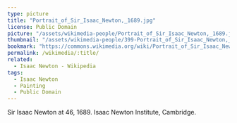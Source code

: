```yaml
---
type: picture
title: "Portrait_of_Sir_Isaac_Newton,_1689.jpg"
license: Public Domain
picture: "/assets/wikimedia-people/Portrait_of_Sir_Isaac_Newton,_1689.jpg"
thumbnail: "/assets/wikimedia-people/399-Portrait_of_Sir_Isaac_Newton,_1689.jpg"
bookmark: "https://commons.wikimedia.org/wiki/Portrait_of_Sir_Isaac_Newton,_1689.jpg"
permalink: /wikimedia/:title/
related:
  - Isaac Newton - Wikipedia
tags:
  - Isaac Newton
  - Painting
  - Public Domain
---
```

Sir Isaac Newton at 46, 1689. Isaac Newton Institute, Cambridge.